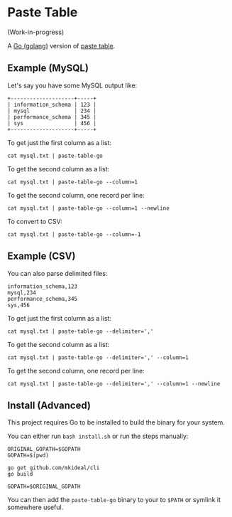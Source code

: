 # Paste Table

(Work-in-progress)

A [Go (golang)](https://golang.org) version of [paste table](https://github.com/robballou/paste-table-util).

## Example (MySQL)

Let's say you have some MySQL output like:

    +--------------------+-----+
    | information_schema | 123 |
    | mysql              | 234 |
    | performance_schema | 345 |
    | sys                | 456 |
    +--------------------+-----+

To get just the first column as a list:

    cat mysql.txt | paste-table-go

To get the second column as a list:

    cat mysql.txt | paste-table-go --column=1

To get the second column, one record per line:

    cat mysql.txt | paste-table-go --column=1 --newline

To convert to CSV:

    cat mysql.txt | paste-table-go --column=-1

## Example (CSV)

You can also parse delimited files:

    information_schema,123
    mysql,234
    performance_schema,345
    sys,456

To get just the first column as a list:

    cat mysql.txt | paste-table-go --delimiter=','

To get the second column as a list:

    cat mysql.txt | paste-table-go --delimiter=',' --column=1

To get the second column, one record per line:

    cat mysql.txt | paste-table-go --delimiter=',' --column=1 --newline

## Install (Advanced)

This project requires Go to be installed to build the binary for your system.

You can either run `bash install.sh` or run the steps manually:

    ORIGINAL_GOPATH=$GOPATH
    GOPATH=$(pwd)

    go get github.com/mkideal/cli
    go build

    GOPATH=$ORIGINAL_GOPATH

You can then add the `paste-table-go` binary to your to `$PATH` or symlink it somewhere useful.
